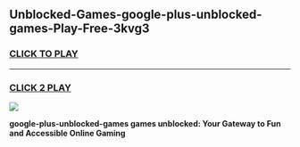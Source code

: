 
## Unblocked-Games-google-plus-unblocked-games-Play-Free-3kvg3
<h3>
<a href="https://premium76.site?title=google-plus-unblocked-games&ref=22A">CLICK TO PLAY</a></h3>
<hr>

<h3>
<a href="https://premium76.site?title=google-plus-unblocked-games&ref=22A">CLICK 2 PLAY</a>
  
</h3>

<a href="https://premium76.site?title=google-plus-unblocked-games&ref=22A"><img src="https://clearcache.store/games.png"></a>


**google-plus-unblocked-games games unblocked: Your Gateway to Fun and Accessible Online Gaming**
